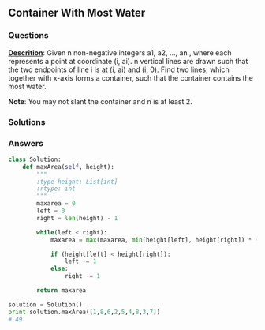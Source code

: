 ## Container With Most Water  

### Questions
**[Descrition](https://leetcode.com/problems/container-with-most-water/description/)**: Given n non-negative integers a1, a2, ..., an , where each represents a point at coordinate (i, ai). n vertical lines are drawn such that the two endpoints of line i is at (i, ai) and (i, 0). Find two lines, which together with x-axis forms a container, such that the container contains the most water.

**Note**: You may not slant the container and n is at least 2.
### Solutions

### Answers

``` python
class Solution:
    def maxArea(self, height):
        """
        :type height: List[int]
        :rtype: int
        """
        maxarea = 0
        left = 0
        right = len(height) - 1

        while(left < right):
            maxarea = max(maxarea, min(height[left], height[right]) * (right - left))

            if (height[left] < height[right]):
                left += 1
            else:
                right -= 1

        return maxarea

solution = Solution()
print solution.maxArea([1,8,6,2,5,4,8,3,7])
# 49
```